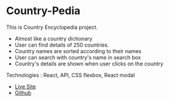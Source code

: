# Country-Pedia

This is Country Encyclopedia project. 

* Almost like a country dictionary
* User can find details of 250 countries. 
* Country names are sorted according to their names
* User can search with country's name in search box
* Country's details are shown when user clicks on the country

Technologies : React, API, CSS flexbox, React modal

* [Live Site](https://country-pedia.netlify.app/)
* [Github](https://github.com/masfikalam/Country-Pedia)
